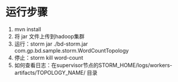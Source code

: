 # 运行步骤
1. mvn install
2. 将 jar 文件上传到hadoop集群
3. 运行：storm jar ./bd-storm.jar com.gp.bd.sample.storm.WordCountTopology
4. 停止：storm kill word-count
5. 如何查看日志：在supervisor节点的STORM_HOME/logs/workers-artifacts/TOPOLOGY_NAME/ 目录